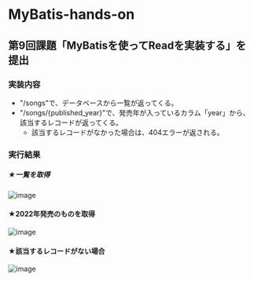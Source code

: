 # MyBatis-hands-on
## 第9回課題「MyBatisを使ってReadを実装する」を提出
### 実装内容
+ "/songs"で、データベースから一覧が返ってくる。
+ "/songs/{published_year}"で、発売年が入っているカラム「year」から、該当するレコードが返ってくる。
  - 該当するレコードがなかった場合は、404エラーが返される。
### 実行結果
##### ★一覧を取得
![image](https://user-images.githubusercontent.com/105856391/215997182-84c10ac7-ff8e-4136-8857-87e9da33c278.png)
#### ★2022年発売のものを取得
![image](https://user-images.githubusercontent.com/105856391/215997398-a11739b4-243c-490a-b4ca-a398d4cb0e14.png)
#### ★該当するレコードがない場合
![image](https://user-images.githubusercontent.com/105856391/215997809-a06590c1-8274-42b9-9bb7-4a59ed76c3b1.png)

